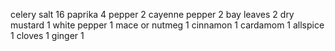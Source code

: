 celery salt		16
paprika		4
pepper		2
cayenne pepper	2
bay leaves	2
dry mustard	1
white pepper	1
mace or nutmeg	1
cinnamon		1
cardamom	1
allspice		1
cloves		1
ginger		1